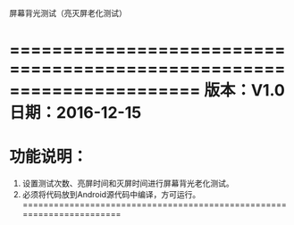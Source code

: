屏幕背光测试（亮灭屏老化测试）

======================================================================
版本：V1.0
日期：2016-12-15
======================================================================

功能说明：
======================================================================
1. 设置测试次数、亮屏时间和灭屏时间进行屏幕背光老化测试。
2. 必须将代码放到Android源代码中编译，方可运行。
======================================================================